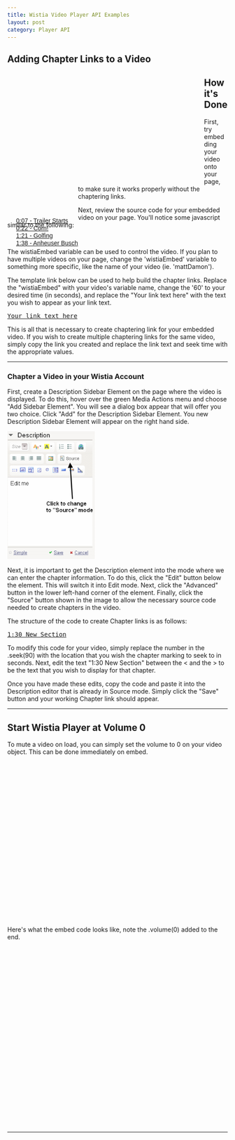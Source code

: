 ```yaml
---
title: Wistia Video Player API Examples
layout: post
category: Player API
---
```


## Adding Chapter Links to a Video

<!-- First Example: Chaptering !-->

<div id="wistia_cc977499dd" class="wistia_embed" style="width:450px;height:253px;float:left;" data-video-width="640" data-video-height="360">&nbsp;</div>
<script charset="ISO-8859-1" src="http://fast.wistia.com/static/concat/E-v1.js"></script>
<script>
wistiaEmbed = Wistia.embed("cc977499dd", {
  version: "v1",
  videoWidth: 640,
  videoHeight: 360,
  controlsVisibleOnLoad: true,
  playerColor: "aae3d8"
});
</script>

<!-- HERE ARE THE LINKS! !-->

<div id="thelinks" style="float:left;margin-left:20px;position:relative;top:60px;">
<br>
<a href="#" id="first" style="font-family:arial;">0:07 - Trailer Starts</a>
<br>
<a href="#" id="second" style="font-family:arial">0:22 - Corn!</a>
<br>
<a href="#" id="third" style="font-family:arial">1:21 - Golfing</a>
<br>
<a href="#" id="fourth" style="font-family:arial">1:38 - Anheuser Busch</a>
</div>

<!-- END THE LINKS !-->

<script type="text/javascript">
    document.getElementById("first").onclick = function () { wistiaEmbed.time(7); return false;}
    document.getElementById("second").onclick = function () { wistiaEmbed.time(22); return false;}
    document.getElementById("third").onclick = function () { wistiaEmbed.time(81); return false;}
    document.getElementById("fourth").onclick = function () { wistiaEmbed.time(98); return false;}
</script>

<div class="clear"></div>

## How it's Done

First, try embedding your video onto your page, to make sure it works properly without the chaptering links.

Next, review the source code for your embedded video on your page. You'll notice some javascript similar to the following:

<div class="code"><pre>
<script type="text/javascript">
  wistiaEmbed = Wistia.embed("bfc34aa023", { ... options ... });
</script>
</pre></div>

The <span class="code">wistiaEmbed</span> variable can be used to control the video.  If you plan to have multiple videos on your page, change the 'wistiaEmbed' variable to something more specific, like the name of your video (ie. 'mattDamon').

The template link below can be used to help build the chapter links.  Replace the "wistiaEmbed" with your video's variable name, change the '60' to your desired time (in seconds), and replace the "Your link text here" with the text you wish to appear as your link text.

<div class="code"><pre>
<a href="#" onclick="wistiaEmbed.time(60);return false;">Your link text here</a>
</pre></div>

This is all that is necessary to create chaptering link for your embedded video.  If you wish to create multiple chaptering links for the same video, simply copy the link you created and replace the link text and seek time with the appropriate values.

---

### Chapter a Video in your Wistia Account

First, create a Description Sidebar Element on the page where the video is displayed.  To do this, hover over the green Media Actions menu and choose "Add Sidebar Element".  You will see a dialog box appear that will offer you two choice.  Click "Add" for the Description Sidebar Element.  You new Description Sidebar Element will appear on the right hand side.

<div class="post_image float_right"><img src="/images/source-mode.png" alt="source-mode" width="200px" /></div>

Next, it is important to get the Description element into the mode where we can enter the chapter information.  To do this, click the "Edit" button below the element.  This will switch it into Edit mode.  Next, click the "Advanced" button in the lower left-hand corner of the element.  Finally, click the "Source" button shown in the image to allow the necessary source code needed to create chapters in the video. 

<div class="clear"></div>

The structure of the code to create Chapter links is as follows:

<div class="code"><pre>
<a href="#media" onclick="parent.theMediaEmbed.seek(90);return(false);">1:30 New Section</a>
</pre></div>

To modify this code for your video, simply replace the number in the <span class="code">.seek(90)</span> with the location that you wish the chapter marking to seek to in seconds.  Next, edit the text "1:30 New Section" between the <span class="code">&lt;</span> and the <span class="code">&gt;</span> to be the text that you wish to display for that chapter.

Once you have made these edits, copy the code and paste it into the Description editor that is already in Source mode.  Simply click the "Save" button and your working Chapter link should appear.

---

##  Start Wistia Player at Volume 0

To mute a video on load, you can simply set the volume to 0 on your video object. This can be done immediately on embed.

<div class="video_embed">
  <!-- YOUR EMBED CODE -->
  <div id="wistia_47254d52b7" style="height:360px;width:640px;"></div>
  <script src='http://static.wistia.com/static/E-v1.js'></script>
  <script type="text/javascript">mutedEmbed = Wistia.embed("47254d52b7").volume(0);</script>
  <!-- END YOUR EMBED CODE -->
</div>

Here's what the embed code looks like, note the <span class="code">.volume(0)</span> added to the end.

<div class="code"><pre>
<div id="wistia_47254d52b7" style="height:360px;width:640px;"></div>
<script type="text/javascript" src="http://static.wistia.com/static/E-v1.js"></script>
<script type="text/javascript">mutedEmbed = Wistia.embed("47254d52b7").volume(0);</script>
</pre></div>

---

